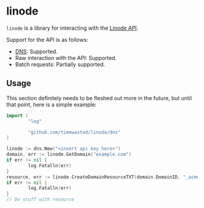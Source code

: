 linode
===

`linode` is a library for interacting with the [Linode API](https://www.linode.com/api).

Support for the API is as follows:

- [DNS](https://www.linode.com/api/dns): Supported.
- Raw interaction with the API: Supported.
- Batch requests: Partially supported.

## Usage

This section definitely needs to be fleshed out more in the future, but until
that point, here is a simple example:

```go
import (
        "log"

        "github.com/timewasted/linode/dns"
)

linode := dns.New("<insert api key here>")
domain, err := linode.GetDomain("example.com")
if err != nil {
        log.Fatalln(err)
}
resource, err := linode.CreateDomainResourceTXT(domain.DomainID, "_acme-challenge", "super secret value", 60)
if err != nil {
        log.Fatalln(err)
}
// Do stuff with resource
```
